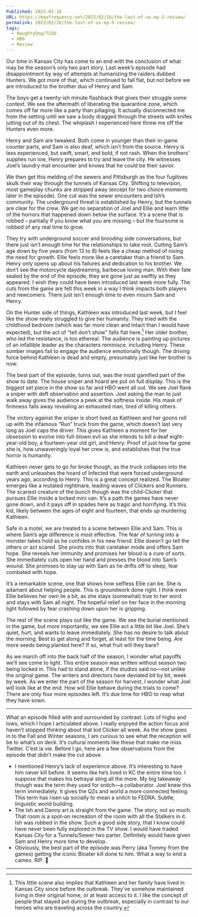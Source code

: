 ```yaml
---
Published: 2023-02-16
URL: https://maxfrequency.net/2023/02/16/the-last-of-us-ep-5-review/
permalink: 2023/02/16/the-last-of-us-ep-5-review/
tags:
  - NaughtyDog/TLOU
  - HBO
  - Review
---
```

Our time in Kansas City has come to an end with the conclusion of what may be the season’s only two part story. Last week’s episode had disappointment by way of attempts at humanizing the raiders dubbed Hunters. We got more of that, which continued to fall flat, but not before we are introduced to the brother duo of Henry and Sam.

The boys get a twenty-ish minute flashback that gives their struggle some context. We see the aftermath of liberating the quarantine zone, which comes off far more like a party than pillaging. It actually disconnected me from the setting until we saw a body dragged through the streets with knifes jutting out of its chest. The whiplash I experienced here threw me off the Hunters even more.

Henry and Sam are tweaked. Both come in younger than their in-game counter parts, and Sam is also deaf, which isn’t from the source. Henry is less experienced, but swift, smart, and bold, if not rash. When the brothers’ supplies run low, Henry prepares to try and leave the city. He witnesses Joel’s laundry mat encounter and knows that he could be their savior.

We then get this melding of the sewers and Pittsburgh as the four fugitives skulk their way through the tunnels of Kansas City. Shifting to television, most gameplay chunks are stripped away (except for two choice moments later in the episode). One cut was the sewer encounters and Ish’s community. The underground threat is established by Henry, but the tunnels are clear for the crew. We get no separation of Joel and Ellie and learn little of the horrors that happened down below the surface. It’s a scene that is robbed – partially if you know what you are missing – but the foursome is robbed of any real time to grow.

They try with underground soccer and brooding side conversations, but there just isn’t enough time for the relationships to take root. Cutting Sam’s age down by five years (from 13 to 8) feels like a cheap method of nixing the need for growth. Ellie feels more like a caretaker than a friend to Sam. Henry only opens up about his failures and dedication to his brother. We don’t see the motorcycle daydreaming, barbecue loving man. With their fate sealed by the end of the episode, they are gone just as swiftly as they appeared. I wish they could have been introduced last week more fully. The cuts from the game are felt this week in a way I think impacts both players and newcomers. There just isn’t enough time to even mourn Sam and Henry.

On the Hunter side of things, Kathleen was introduced last week, but I feel like the show really struggled to give her humanity. They tried with the childhood bedroom (which was far more clean and intact than I would have expected), but the act of “tell don’t show” falls flat here.[^1] Her older brother, who led the resistance, is too ethereal. The audience is painting up pictures of an infallible leader as the characters reminisce, including Henry. These somber images fail to engage the audience emotionally though. The driving force behind Kathleen is dead and empty, presumably just like her brother is now.

The best part of the episode, turns out, was the most gamified part of the show to date. The house sniper and hoard are put on full display. This is the biggest set piece in the show so far and HBO went all out. We see Joel flank a sniper with deft observation and assertion. Joel asking the man to just walk away gives the audience a peek at the softness inside. His mask of firmness falls away revealing an exhausted man, tired of killing others.

The victory against the sniper is short lived as Kathleen and her goons roll up with the infamous “Run” truck from the game, which doesn’t last very long as Joel caps the driver. This gives Kathleen a moment for her obsession to evolve into full-blown evil as she intends to kill a deaf eight-year-old boy, a fourteen-year old girl, and Henry: Proof of just how far gone she is, how unwaveringly loyal her crew is, and establishes that the true horror is humanity.

Kathleen never gets to go for broke though, as the truck collapses into the earth and unleashes the hoard of Infected that were forced underground years ago, according to Henry. This is a great concept realized. The Bloater emerges like a mutated nightmare, leading waves of Clickers and Runners. The scariest creature of the bunch though was the child-Clicker that pursues Ellie inside a locked mini van. It’s a path the games have never gone down, and it pays off in spades here as tragic and horrifying. It’s this kid, likely between the ages of eight and fourteen, that ends up murdering Kathleen.

Safe in a motel, we are treated to a scene between Ellie and Sam. This is where Sam’s age difference is most effective. The fear of turning into a monster takes hold as he confides in his new friend. Ellie doesn’t go tell the others or act scared. She pivots into that caretaker mode and offers Sam hope. She reveals her immunity and promises her blood is a cure of sorts. She immediately cuts open her hand and presses the blood into Sam’s wound. She promises to stay up with Sam as he drifts off to sleep, fear combated with hope.

It’s a remarkable scene, one that shows how selfless Ellie can be. She is adamant about helping people. This is groundwork done right. I think even Ellie believes her own lie a bit, as she stays (somewhat) true to her word and stays with Sam all night. The hopeful relief on her face in the morning light followed by fear crashing down upon her is gripping.

The rest of the scene plays out like the game. We see the burial mentioned in the game, but more importantly, we see Ellie act a little bit like Joel. She’s quiet, hurt, and wants to leave immediately. She has no desire to talk about the morning. Best to get along and forget, at least for the time being. Are more seeds being planted here? If so, what fruit will they bare?

As we march off into the back half of the season, I wonder what payoffs we’ll see come to light. This entire season was written without season two being locked in. This had to stand alone, if the studios said no—not unlike the original game. The writers and directors have deviated bit by bit, week by week. As we enter the part of the season for harvest, I wonder what Joel will look like at the end. How will Ellie behave during the trials to come? There are only four more episodes left. It’s due time for HBO to reap what they have sown.

---
What an episode filled with and surrounded by contrast. Lots of highs and lows, which I hope I articulated above. I really enjoyed the action focus and haven’t stopped thinking about that kid Clicker all week. As the show goes in to the Fall and Winter seasons, I am curious to see what the reception will be to what’s on deck. It’s cultural moments like these that make me miss Twitter. C’est la vie. Before I go, here are a few observations from the episode that didn’t make the cut above.

- I mentioned Henry’s lack of experience above. It’s interesting to have him never kill before. It seems like he’s lived in KC the entire time too. I suppose that makes his betrayal sting all the more. My big takeaway though was the term they used for snitch—a collaborator. Joel knew this term immediately. It gives the QZs and world a more connected feeling. This term has risen up socially to mean a snitch to FEDRA. Subtle, linguistic world building.
- The Ish and Danny art is straight from the game. The story, not so much. That room is a spot-on recreation of the room with all the Stalkers in it. Ish was robbed in the show. Such a good side story, that I know could have never been fully explored in the TV show. I would have traded Kansas City for a Tunnels/Sewer two parter. Definitely would have given Sam and Henry more time to develop.
- Obviously, the best part of the episode was Perry (aka Tommy from the games) getting the iconic Bloater kill done to him. What a way to end a cameo. RIP. 😬

---
[^1]: This little scene also implies that Kathleen and her family have lived in Kansas City since before the outbreak. They’ve somehow maintained living in their original home, or at least access to it. I like the concept of people that stayed put during the outbreak, especially in contrast to our heroes who are traveling across the country.